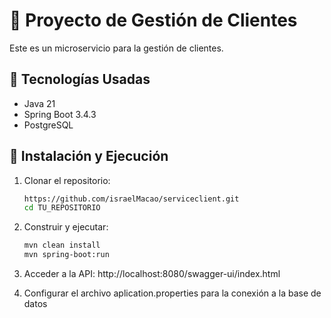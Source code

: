 # 🏦 Proyecto de Gestión de Clientes

Este es un microservicio para la gestión de clientes.

## 📌 Tecnologías Usadas
- Java 21
- Spring Boot 3.4.3
- PostgreSQL

## 🚀 Instalación y Ejecución

1. Clonar el repositorio:
   ```sh
   https://github.com/israelMacao/serviceclient.git
   cd TU_REPOSITORIO

2. Construir y ejecutar:
   ```sh  
   mvn clean install
   mvn spring-boot:run

3. Acceder a la API:
    http://localhost:8080/swagger-ui/index.html

4. Configurar el archivo aplication.properties para la conexión a la base de datos
